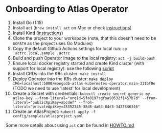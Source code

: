 # Onboarding to Atlas Operator

1. Install Go (1.15)
1. Install act (`brew install act` on Mac or check [instructions](https://github.com/nektos/act#installation))
1. Install Kind ([instructions](https://kind.sigs.k8s.io/docs/user/quick-start/#installation))
1. Clone the project to your workspace (note, that this doesn't need to be `GOPATH` as the project uses Go Modules)
1. Copy the default Github Actions settings for local run: `cp .actrc.local.sample .actrc`
1. Build and push Operator image to the local registry: `act -j build-push`
1. Ensure local docker registry started and create Kind cluster (with support for local registry): use the following [script](https://kind.sigs.k8s.io/docs/user/local-registry/)
1. Install CRDs into the K8s cluster: `make install`
1. Deploy Operator into the K8s cluster: `make deploy IMG=localhost:5000/mongodb-atlas-kubernetes-operator:main-311bf0e` (TODO we need to use 'latest' for local development)
1. Create a Secret with credentials: `kubectl create secret generic my-atlas-key --from-literal="orgId=5fa0197sgfsa90532f1457b7d" --from-literal="publicApiKey=abcdef" --from-literal="privateApiKey=45352345-38d8-4a64-84d3-3425346346" `
1. Create an AtlasProject: `kubectl apply -f config/samples/atlasproject.yaml`

Some more details about using `act` can be found in [HOWTO.md](../../.github/HOWTO.md)

